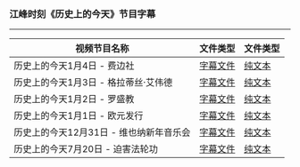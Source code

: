 ### 江峰时刻《历史上的今天》节目字幕

---

| 视频节目名称 | 文件类型 | 文件类型 |
|---|---|---|
|  历史上的今天1月4日 - 费边社 | [字幕文件](zh-CN/201901/0104.srt?raw=true) | [纯文本](zh-CN/201901/0104.txt?raw=true) |
|  历史上的今天1月3日 - 格拉蒂丝·艾伟德 | [字幕文件](zh-CN/201901/0103.srt?raw=true) | [纯文本](zh-CN/201901/0103.txt?raw=true) |
|  历史上的今天1月2日 - 罗盛教 | [字幕文件](zh-CN/201901/0102.srt?raw=true) | [纯文本](zh-CN/201901/0102.txt?raw=true) |
|  历史上的今天1月1日 - 欧元发行 | [字幕文件](zh-CN/201901/0101.srt?raw=true) | [纯文本](zh-CN/201901/0101.txt?raw=true) |
|  历史上的今天12月31日 - 维也纳新年音乐会 | [字幕文件](zh-CN/201812/1231.srt?raw=true) | [纯文本](zh-CN/201812/1231.txt?raw=true) |
|  历史上的今天7月20日 - 迫害法轮功 | [字幕文件](zh-CN/201807/0720.srt?raw=true) | [纯文本](zh-CN/201807/0720.txt?raw=true) |
